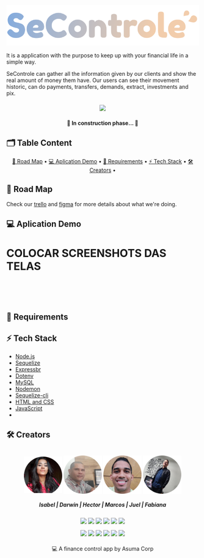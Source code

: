 <div align='center'>
  <img src='https://github.com/bonettdreans/Desafio_Neon/blob/main/img/logo.svg'/>
</div>


<p>It is a application with the purpose to keep up with your financial life in a simple way. </p>
SeControle can gather all the information given by our clients and show the real amount of money them have.
Our users can see their movement historic, can do payments, transfers, demands, extract, investments and pix.


###
<div align='center'>
  <a href='https://github.com/bonettdreans/Desafio_Neon/blob/main/license'><img src='https://img.shields.io/badge/license-MIT-green'></img></a>
</div>

<h4 align='center'> 🚧 In construction phase... 🚧 </h4>

<h2 class='content'>🗂 Table Content</h2>

<p align='center'>
  <a href='#roadMap'>💫 Road Map</a> • 
  <a href='#appDemo'>💻 Aplication Demo</a> • 
  <a href='#req'>🌚 Requirements</a> • 
  <a href='#techStack'>⚡️ Tech Stack</a> • 
  <a href='#creators'>🛠 Creators</a> • 
  
</p>

<h2 title='#roadMap'>💫 Road Map</h2>
<p>Check our <a href='https://trello.com/invite/b/wQFMxIHm/9da9a90582b4cbd8fea63bc22165a3fa/kanban-template'>trello</a> 
and <a href='https://www.figma.com/file/3wh0x05etlZMCUfcJMRjwR/Desafio---TT-team-library?node-id=487%3A300'>figma</a> for more details about what we're doing.</p>


<h2 title='#appDemo'>💻 Aplication Demo</h2>
<h1>COLOCAR SCREENSHOTS DAS TELAS</h1>
<h1 align="center">
  <img alt="" title="#" src="" />
</h1>

<h2 title='req'>🌚 Requirements</h2>

<h2 title='#techStack'>⚡️ Tech Stack</h2>
<ul>
  <li><a href='https://nodejs.org/'>Node.js</a></li>
  <li><a href='https://sequelize.org/master/'>Sequelize</a></li>
  <li><a href='https://expressjs.com/pt-br/'>Expressbr</a></li>
  <li><a href='https://www.npmjs.com/package/dotenv'>Dotenv</a></li>
  <li><a href='https://www.npmjs.com/package/mysql2'>MySQL</a></li>
  <li><a href='https://www.npmjs.com/package/nodemon'>Nodemon</a></li>
  <li><a href='https://www.npmjs.com/package/sequelize-cli'>Sequelize-cli</a></li>
  <li><a href='https://html.com/'>HTML and CSS</a></li>
  <li><a href='https://www.javascript.com/'>JavaScript</a></li>
  <li><a href=''></a></li>
</ul>

<h2 title='creators'>🛠 Creators</h2>

<div style="display: inline_block" align="center"><br>
  <img align="center" width="100px;" src='https://github.com/bonettdreans/Desafio_Neon/blob/main/img/isabel.png' alt='isaPic'> <img align="center" width="100px;" src='https://github.com/bonettdreans/Desafio_Neon/blob/main/img/darwin.png'> <img align="center" width="100px;" src='https://github.com/bonettdreans/Desafio_Neon/blob/main/img/hector.png'> <img align="center" width="100px;" src='https://github.com/bonettdreans/Desafio_Neon/blob/main/img/marcos.png'>
  
  <h5>Isabel | Darwin | Hector | Marcos | Juel | Fabiana</h5>
  
  ###
  <a href = "mailto:isabellacerdacontact@gmail.com"><img align="center" src="https://img.shields.io/badge/-Gmail-%23333?style=for-the-badge&logo=gmail&logoColor=white" target="_blank"></a>
  <a href = "mailto:"><img align="center" src="https://img.shields.io/badge/-Gmail-%23333?style=for-the-badge&logo=gmail&logoColor=white" target="_blank"></a> 
  <a href = "mailto:"><img align="center" src="https://img.shields.io/badge/-Gmail-%23333?style=for-the-badge&logo=gmail&logoColor=white" target="_blank"></a>
  <a href = "mailto:"><img align="center" src="https://img.shields.io/badge/-Gmail-%23333?style=for-the-badge&logo=gmail&logoColor=white" target="_blank"></a>
  <a href = "mailto:"><img align="center" src="https://img.shields.io/badge/-Gmail-%23333?style=for-the-badge&logo=gmail&logoColor=white" target="_blank"></a>
  <a href = "mailto:"><img align="center" src="https://img.shields.io/badge/-Gmail-%23333?style=for-the-badge&logo=gmail&logoColor=white" target="_blank"></a>
  
  <a href="https://www.linkedin.com/in/lacerdaisab/" target="_blank"><img align="center" src="https://img.shields.io/badge/-LinkedIn-%230077B5?style=for-the-badge&logo=linkedin&logoColor=white" target="_blank"></a>
  <a href="" target="_blank"><img align="center" src="https://img.shields.io/badge/-LinkedIn-%230077B5?style=for-the-badge&logo=linkedin&logoColor=white" target="_blank"></a>
  <a href="" target="_blank"><img align="center" src="https://img.shields.io/badge/-LinkedIn-%230077B5?style=for-the-badge&logo=linkedin&logoColor=white" target="_blank"></a>
  <a href="" target="_blank"><img align="center" src="https://img.shields.io/badge/-LinkedIn-%230077B5?style=for-the-badge&logo=linkedin&logoColor=white" target="_blank"></a>
  <a href="" target="_blank"><img align="center" src="https://img.shields.io/badge/-LinkedIn-%230077B5?style=for-the-badge&logo=linkedin&logoColor=white" target="_blank"></a>
  <a href="" target="_blank"><img align="center" src="https://img.shields.io/badge/-LinkedIn-%230077B5?style=for-the-badge&logo=linkedin&logoColor=white" target="_blank"></a>
  
</div>



###
<p align='center'>💻 A finance control app by Asuma Corp</p>
